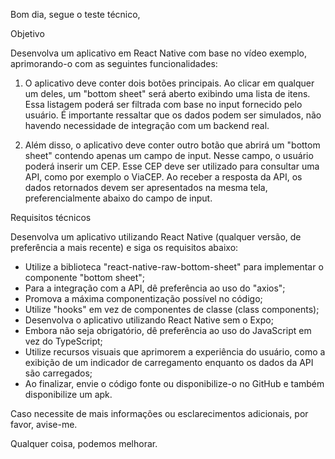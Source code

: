 Bom dia, segue o teste técnico,

Objetivo

Desenvolva um aplicativo em React Native com base no vídeo exemplo, aprimorando-o com as seguintes funcionalidades:

1. O aplicativo deve conter dois botões principais. Ao clicar em qualquer um deles, um "bottom sheet" será aberto exibindo uma lista de itens. Essa listagem poderá ser filtrada com base no input fornecido pelo usuário. É importante ressaltar que os dados podem ser simulados, não havendo necessidade de integração com um backend real.

2. Além disso, o aplicativo deve conter outro botão que abrirá um "bottom sheet" contendo apenas um campo de input. Nesse campo, o usuário poderá inserir um CEP. Esse CEP deve ser utilizado para consultar uma API, como por exemplo o ViaCEP. Ao receber a resposta da API, os dados retornados devem ser apresentados na mesma tela, preferencialmente abaixo do campo de input.

Requisitos técnicos

Desenvolva um aplicativo utilizando React Native (qualquer versão, de preferência a mais recente) e siga os requisitos abaixo:

- Utilize a biblioteca "react-native-raw-bottom-sheet" para implementar o componente "bottom sheet";
- Para a integração com a API, dê preferência ao uso do "axios";
- Promova a máxima componentização possível no código;
- Utilize "hooks" em vez de componentes de classe (class components);
- Desenvolva o aplicativo utilizando React Native sem o Expo;
- Embora não seja obrigatório, dê preferência ao uso do JavaScript em vez do TypeScript;
- Utilize recursos visuais que aprimorem a experiência do usuário, como a exibição de um indicador de carregamento enquanto os dados da API são carregados;
- Ao finalizar, envie o código fonte ou disponibilize-o no GitHub e também disponibilize um apk.

Caso necessite de mais informações ou esclarecimentos adicionais, por favor, avise-me.

Qualquer coisa, podemos melhorar.
